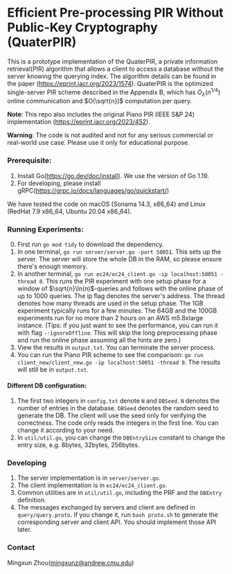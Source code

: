# Efficient Pre-processing PIR Without Public-Key Cryptography (QuaterPIR)
This is a prototype implementation of the QuaterPIR, a private information retrieval(PIR) algorithm that allows a client to access a database without the server knowing the querying index.
The algorithm details can be found in the paper (https://eprint.iacr.org/2023/1574).
QuaterPIR is the optimized single-server PIR scheme described in the Appendix B, which has $O_\lambda(n^{1/4})$ online communication and $O(\sqrt{n})$ computation per query.

**Note**: This repo also includes the original Piano PIR (IEEE S&P 24) implementation (https://eprint.iacr.org/2023/452).

**Warning**: The code is not audited and not for any serious commercial or real-world use case. Please use it only for educational purpose.

### Prerequisite:
1. Install Go(https://go.dev/doc/install). We use the version of Go 1.19.
2. For developing, please install gRPC(https://grpc.io/docs/languages/go/quickstart/)

We have tested the code on macOS (Sonama 14.3, x86_64) and Linux (RedHat 7.9 x86_64, Ubuntu 20.04 x86_64). 

### Running Experiments:
0. First run `go mod tidy` to download the dependency.
1. In one terminal, `go run server/server.go -port 50051`. This sets up the server. The server will store the whole DB in the RAM, so please ensure there's enough memory.
2. In another terminal, `go run ec24/ec24_client.go -ip localhost:50051 -thread 8`. This runs the PIR experiment with one setup phase for a window of $\sqrt{n}\ln(n)$-queries and follows with the online phase of up to 1000 queries. The ip flag denotes the server's address. The thread denotes how many threads are used in the setup phase. The 1GB experiment typically runs for a few minutes. The 64GB and the 100GB experiments run for no more than 2 hours on an AWS m5.8xlarge instance. (Tips: if you just want to see the performance, you can run it with flag `--ignoreOffline`. This will skip the long preprocessing phase and run the online phase assuming all the hints are zero.)
3. View the results in `output.txt`. You can terminate the server process.
4. You can run the Piano PIR scheme to see the comparison: `go run client_new/client_new.go -ip localhost:50051 -thread 8`. The results will still be in `output.txt`.

#### Different DB configuration:
1. The first two integers in `config.txt` denote `N` and `DBSeed`. `N` denotes the number of entries in the database. `DBSeed` denotes the random seed to generate the DB. The client will use the seed only for verifying the correctness. The code only reads the integers in the first line. You can change it according to your need.
2. In `util/util.go`, you can change the `DBEntrySize` constant to change the entry size, e.g. 8bytes, 32bytes, 256bytes.

### Developing
1. The server implementation is in `server/server.go`.
2. The client implementation is in `ec24/ec24_client.go`.
3. Common utilities are in `util/util.go`, including the PRF and the `DBEntry` definition.
4. The messages exchanged by servers and client are defined in `query/query.proto`. If you change it, run `bash proto.sh` to generate the corresponding server and client API. You should implement those API later.

### Contact
Mingxun Zhou(mingxunz@andrew.cmu.edu)
